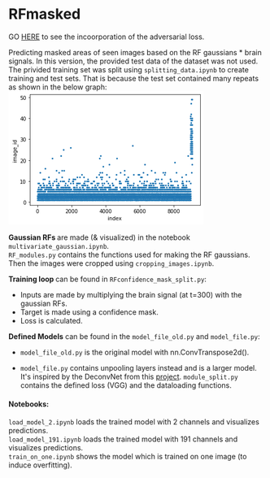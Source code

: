 # RFmasked

GO [HERE](https://github.com/lelynn/RF_GANsynth) to see the incoorporation of the adversarial loss.


Predicting masked areas of seen images based on the RF gaussians * brain signals. In this version, the provided test data of the dataset was not used. The privided training set was split using `splitting_data.ipynb` to create training and test sets. That is because the test set contained many repeats as shown in the below graph:
![imgcount](/imgs_count.png)


<b> Gaussian RFs </b> are made (& visualized) in the notebook `multivariate_gaussian.ipynb`. \
`RF_modules.py` contains the functions used for making the RF gaussians. \
Then the images were cropped using `cropping_images.ipynb`. 

<b>Training loop </b>can be found in `RFconfidence_mask_split.py`:

- Inputs are made by multiplying the brain signal (at t=300) with the gaussian RFs.
- Target is made using a confidence mask.
- Loss is calculated. 

<b>Defined Models</b> can be found in the `model_file_old.py` and `model_file.py`:

- `model_file_old.py` is the original model with nn.ConvTranspose2d().

- `model_file.py` contains unpooling layers instead and is a larger model. It's inspired by the DeconvNet from this [project](https://github.com/HyeonwooNoh/DeconvNet/tree/master/model).
`module_split.py` contains the defined loss (VGG) and the dataloading functions.

#### Notebooks:
`load_model_2.ipynb` loads the trained model with 2 channels and visualizes predictions. \
`load_model_191.ipynb` loads the trained model with 191 channels and visualizes predictions. \
`train_on_one.ipynb` shows the model which is trained on one image (to induce overfitting). 

